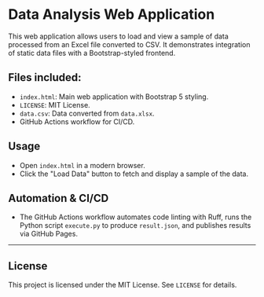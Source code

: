 # Data Analysis Web Application

This web application allows users to load and view a sample of data processed from an Excel file converted to CSV. It demonstrates integration of static data files with a Bootstrap-styled frontend.

## Files included:
- `index.html`: Main web application with Bootstrap 5 styling.
- `LICENSE`: MIT License.
- `data.csv`: Data converted from `data.xlsx`.
- GitHub Actions workflow for CI/CD.

## Usage
- Open `index.html` in a modern browser.
- Click the "Load Data" button to fetch and display a sample of the data.

## Automation & CI/CD
- The GitHub Actions workflow automates code linting with Ruff, runs the Python script `execute.py` to produce `result.json`, and publishes results via GitHub Pages.

---

## License
This project is licensed under the MIT License. See `LICENSE` for details.
